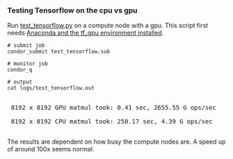 
### Testing Tensorflow on the cpu vs gpu

Run [test\_tensorflow.py](test_tensorflow.py) on a compute node with a gpu.
This script first needs [Anaconda and the tf\_gpu environment installed](../../notes/ANACONDA.md).

```shell
# submit job
condor_submit test_tensorflow.sub

# monitor job
condor_q

# output 
cat logs/test_tensorflow.out
```
<pre>

 8192 x 8192 GPU matmul took: 0.41 sec, 2655.55 G ops/sec

 8192 x 8192 CPU matmul took: 250.17 sec, 4.39 G ops/sec

</pre>

The results are dependent on how busy the compute nodes are. A speed up of
around 100x seems normal. 

